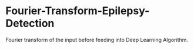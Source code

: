 # Fourier-Transform-Epilepsy-Detection
Fourier transform of the input before feeding into Deep Learning Algorithm.

